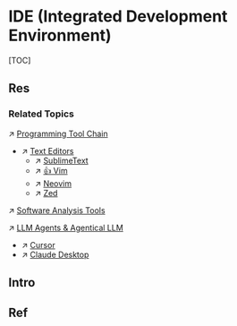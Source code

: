 # IDE (Integrated Development Environment)

[TOC]



## Res
### Related Topics
↗ [Programming Tool Chain](../../../../🔑%20CS%20Core/👩‍💻%20Computer%20Languages%20&%20Programming%20Methodology/🛠️%20Programming%20Tool%20Chain/Programming%20Tool%20Chain.md)
- ↗ [Text Editors](../../../../🔑%20CS%20Core/👩‍💻%20Computer%20Languages%20&%20Programming%20Methodology/🛠️%20Programming%20Tool%20Chain/Text%20Editors/Text%20Editors.md)
	- ↗ [SublimeText](../../../../🔑%20CS%20Core/👩‍💻%20Computer%20Languages%20&%20Programming%20Methodology/🛠️%20Programming%20Tool%20Chain/Text%20Editors/SublimeText/SublimeText.md)
	- ↗ [👍 Vim](../../../../🔑%20CS%20Core/👩‍💻%20Computer%20Languages%20&%20Programming%20Methodology/🛠️%20Programming%20Tool%20Chain/Text%20Editors/Vim/👍%20Vim.md)
	- ↗ [Neovim](../../../../🔑%20CS%20Core/👩‍💻%20Computer%20Languages%20&%20Programming%20Methodology/🛠️%20Programming%20Tool%20Chain/Text%20Editors/Neovim/Neovim.md)
	- ↗ [Zed](../../../../🔑%20CS%20Core/👩‍💻%20Computer%20Languages%20&%20Programming%20Methodology/🛠️%20Programming%20Tool%20Chain/Text%20Editors/Zed.md)

↗ [Software Analysis Tools](../../../../CyberSecurity/☠️%20Kill%20Chain%20&%20Security%20Tool%20Box/🔞%20Software%20Analysis%20Tools/Software%20Analysis%20Tools.md)

↗ [LLM Agents & Agentical LLM](../../../../🧠%20Computing%20Methodologies/👽%20Artificial%20Intelligence/Natural%20Language%20Processing%20(NLP)/🦑%20LLM%20(Large%20Language%20Model)/🚮%20LLM%20Applications%20&%20LLM-Driven%20Automation/🫣%20LLM%20Agents%20&%20Agentical%20LLM/LLM%20Agents%20&%20Agentical%20LLM.md)
- ↗ [Cursor](../../../../🧠%20Computing%20Methodologies/👽%20Artificial%20Intelligence/Natural%20Language%20Processing%20(NLP)/🦑%20LLM%20(Large%20Language%20Model)/🚮%20LLM%20Applications%20&%20LLM-Driven%20Automation/🫣%20LLM%20Agents%20&%20Agentical%20LLM/LLM%20Clients%20&%20(MCP)%20Agents/Cursor.md)
- ↗ [Claude Desktop](../../../../🧠%20Computing%20Methodologies/👽%20Artificial%20Intelligence/Natural%20Language%20Processing%20(NLP)/🦑%20LLM%20(Large%20Language%20Model)/🚮%20LLM%20Applications%20&%20LLM-Driven%20Automation/🫣%20LLM%20Agents%20&%20Agentical%20LLM/LLM%20Clients%20&%20(MCP)%20Agents/Claude%20Desktop.md)



## Intro


## Ref

